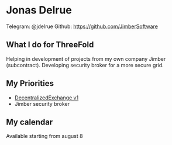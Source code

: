 # Jonas Delrue

Telegram: @jdelrue
Github: https://github.com/JimberSoftware

## What I do for ThreeFold
Helping in development of projects from my own company Jimber (subcontract). Developing security broker for a more secure grid.

## My Priorities
- [DecentralizedExchange v1](https://github.com/JimberSoftware/DecentralizedExchange/blob/master/README.md)
- Jimber security broker

## My calendar
Available starting from august 8
